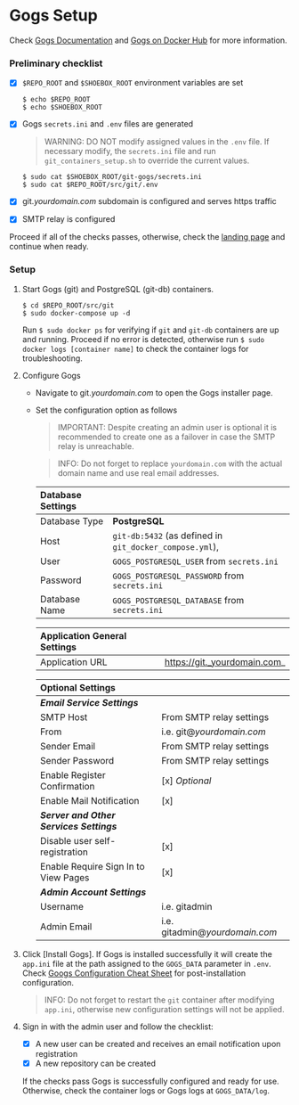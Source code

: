 # Gogs Setup
Check [Gogs Documentation](https://gogs.io/docs) and  [Gogs on Docker Hub](https://hub.docker.com/r/gogs/gogs/) for more information.

### Preliminary checklist

- [x] `$REPO_ROOT` and `$SHOEBOX_ROOT` environment variables are set

    ```
    $ echo $REPO_ROOT
    $ echo $SHOEBOX_ROOT
    ```

- [x] Gogs `secrets.ini` and `.env` files are generated

    > WARNING: DO NOT modify assigned values in the `.env` file. If necessary modify, the `secrets.ini` file and run `git_containers_setup.sh` to override the current values.

    ```
    $ sudo cat $SHOEBOX_ROOT/git-gogs/secrets.ini
    $ sudo cat $REPO_ROOT/src/git/.env
    ```

- [x] git._yourdomain.com_ subdomain is configured and serves https traffic

- [x] SMTP relay is configured

Proceed if all of the checks passes, otherwise, check the [landing page](/src/README.md#setup-outline) and continue when ready.

### Setup

1. Start Gogs (git) and PostgreSQL (git-db) containers.

    ```
    $ cd $REPO_ROOT/src/git
    $ sudo docker-compose up -d
    ```

    Run `$ sudo docker ps` for verifying if `git` and `git-db` containers are up and running. Proceed if no error is detected, otherwise run `$ sudo docker logs [container name]` to check the container logs for troubleshooting.

2. Configure Gogs

    - Navigate to git._yourdomain.com_ to open the Gogs installer page.

    - Set the configuration option as follows
      > IMPORTANT: Despite creating an admin user is optional it is recommended to create one as a failover in case the SMTP relay is unreachable.

      > INFO: Do not forget to replace `yourdomain.com` with the actual domain name and use real email addresses.

      | Database Settings |                                                                                           |
      | :---------------- | :---------------------------------------------------------------------------------------- |
      | Database Type     | **PostgreSQL**                                                                            |
      | Host              | `git-db:5432` (as defined in `git_docker_compose.yml`),                                   |
      | User              | `GOGS_POSTGRESQL_USER` from `secrets.ini`                                                 |
      | Password          | `GOGS_POSTGRESQL_PASSWORD` from `secrets.ini`                                             |
      | Database Name     | `GOGS_POSTGRESQL_DATABASE` from `secrets.ini`                                             |
      
      | Application General Settings |                              |
      | :--------------------------- | :--------------------------- |
      | Application URL              | https://git._yourdomain.com_ |

      | Optional Settings                        |                                      |
      | :--------------------------------------- | :----------------------------------- |
      | ***Email Service Settings***             |                                      |
      | SMTP Host                                | From SMTP relay settings             |
      | From                                     | i.e. git@_yourdomain.com_            |
      | Sender Email                             | From SMTP relay settings             |
      | Sender Password                          | From SMTP relay settings             |
      | Enable Register Confirmation             | [x] _Optional_                       |
      | Enable Mail Notification                 | [x]                                  |
      | ***Server and Other Services Settings*** |                                      |
      | Disable user self-registration           | [x]                                  |
      | Enable Require Sign In to View Pages     | [x]                                  |
      | ***Admin Account Settings***             |                                      |
      | Username                                 | i.e. gitadmin                        |
      | Admin Email                              | i.e. gitadmin@_yourdomain.com_       |

3. Click [Install Gogs]. If Gogs is installed successfully it will create the `app.ini` file at the path assigned to the `GOGS_DATA` parameter in `.env`. Check [Googs Configuration Cheat Sheet](https://gogs.io/docs/advanced/configuration_cheat_sheet) for post-installation configuration.

    > INFO: Do not forget to restart the `git` container after modifying `app.ini`, otherwise new configuration settings will not be applied.

4. Sign in with the admin user and follow the checklist:
    - [x] A new user can be created and receives an email notification upon registration
    - [x] A new repository can be created
    
    If the checks pass Gogs is successfully configured and ready for use. Otherwise, check the container logs or Gogs logs at `GOGS_DATA/log`.